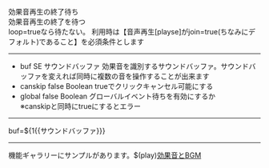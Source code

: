 効果音再生の終了待ち  
効果音再生の終了を待つ  
loop=trueなら待たない。 利用時は【音声再生[playse]がjoin=true(ちなみにデフォルト)であること】を必須条件とします

***
- buf		SE	サウンドバッファ	効果音を識別するサウンドバッファ。サウンドバッファを変えれば同時に複数の音を操作することが出来ます
- canskip		false	Boolean	trueでクリックキャンセル可能にする
- global		false	Boolean	グローバルイベント待ちを有効にするか<br/>※canskipと同時にtrueにするとエラー

***
buf=${1{{サウンドバッファ}}}

***
機能ギャラリーにサンプルがあります。$(play)[効果音とBGM](https://famibee.github.io/SKYNovel_gallery/?cur=sound)
